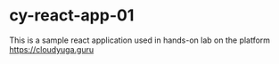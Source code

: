 # cy-react-app-01
This is a sample react application used in hands-on lab on the platform https://cloudyuga.guru
